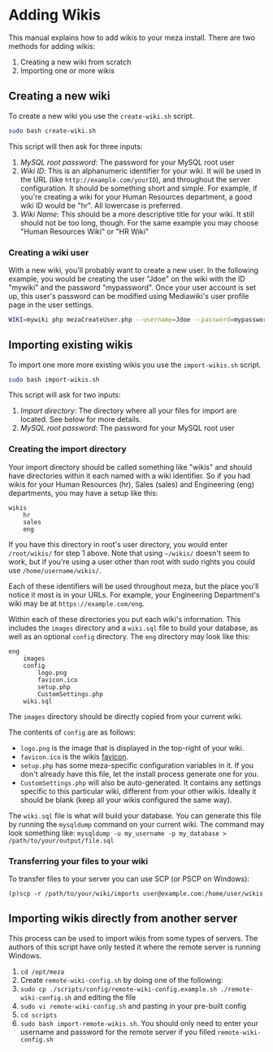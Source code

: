 # Adding Wikis

This manual explains how to add wikis to your meza install. There are two methods for adding wikis:

1. Creating a new wiki from scratch
2. Importing one or more wikis

## Creating a new wiki

To create a new wiki you use the `create-wiki.sh` script.

```bash
sudo bash create-wiki.sh
```

This script will then ask for three inputs:

1. *MySQL root password*: The password for your MySQL root user
2. *Wiki ID*: This is an alphanumeric identifier for your wiki. It will be used in the URL (like `http://example.com/yourID`), and throughout the server configuration. It should be something short and simple. For example, if you're creating a wiki for your Human Resources department, a good wiki ID would be "hr". All lowercase is preferred.
3. *Wiki Name*: This should be a more descriptive title for your wiki. It still should not be too long, though. For the same example you may choose "Human Resources Wiki" or "HR Wiki"

### Creating a wiki user

With a new wiki, you'll probably want to create a new user. In the following example, you would be creating the user "Jdoe" on the wiki with the ID "mywiki" and the password "mypassword". Once your user account is set up, this user's password can be modified using Mediawiki's user profile page in the user settings.

```bash
WIKI=mywiki php mezaCreateUser.php --username=Jdoe --password=mypassword
```

## Importing existing wikis

To import one more more existing wikis you use the `import-wikis.sh` script.

```bash
sudo bash import-wikis.sh
```

This script will ask for two inputs:

1. *Import directory*: The directory where all your files for import are located. See below for more details.
2. *MySQL root password*: The password for your MySQL root user

### Creating the import directory

Your import directory should be called something like "wikis" and should have directories within it each named with a wiki identifier. So if you had wikis for your Human Resources (hr), Sales (sales) and Engineering (eng) departments, you may have a setup like this:

```
wikis
	hr
	sales
	eng
```

If you have this directory in root's user directory, you would enter `/root/wikis/` for step 1 above. Note that using `~/wikis/` doesn't seem to work, but if you're using a user other than root with sudo rights you could use `/home/username/wikis/`.

Each of these identifiers will be used throughout meza, but the place you'll notice it most is in your URLs. For example, your Engineering Department's wiki may be at `https://example.com/eng`.

Within each of these directories you put each wiki's information. This includes the `images` directory and a `wiki.sql` file to build your database, as well as an optional `config` directory. The `eng` directory may look like this:

```
eng
	images
	config
		logo.png
		favicon.ico
		setup.php
		CustomSettings.php
	wiki.sql
```

The `images` directory should be directly copied from your current wiki.

The contents of `config` are as follows:

* `logo.png` is the image that is displayed in the top-right of your wiki.
* `favicon.ico` is the wikis [favicon](https://en.wikipedia.org/wiki/Favicon).
* `setup.php` has some meza-specific configuration variables in it. If you don't already have this file, let the install process generate one for you.
* `CustomSettings.php` will also be auto-generated. It contains any settings specific to this particular wiki, different from your other wikis. Ideally it should be blank (keep all your wikis configured the same way).

The `wiki.sql` file is what will build your database. You can generate this file by running the `mysqldump` command on your current wiki. The command may look something like: `mysqldump -u my_username -p my_database > /path/to/your/output/file.sql`

### Transferring your files to your wiki

To transfer files to your server you can use SCP (or PSCP on Windows):

```
(p)scp -r /path/to/your/wiki/imports user@example.com:/home/user/wikis
```

## Importing wikis directly from another server

This process can be used to import wikis from some types of servers. The authors of this script have only tested it where the remote server is running Windows.

1. `cd /opt/meza`
2. Create `remote-wiki-config.sh` by doing one of the following:
  1. `sudo cp ./scripts/config/remote-wiki-config.example.sh ./remote-wiki-config.sh` and editing the file
  2. `sudo vi remote-wiki-config.sh` and pasting in your pre-built config
3. `cd scripts`
4. `sudo bash import-remote-wikis.sh`. You should only need to enter your username and password for the remote server if you filled `remote-wiki-config.sh`
